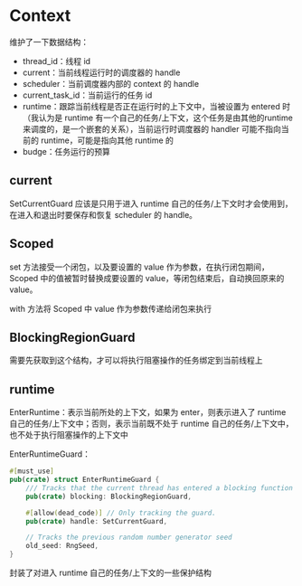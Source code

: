 # Context

维护了一下数据结构：

- thread_id：线程 id
- current：当前线程运行时的调度器的 handle
- scheduler：当前调度器内部的 context 的 handle
- current_task_id：当前运行的任务 id
- runtime：跟踪当前线程是否正在运行时的上下文中，当被设置为 entered 时（我认为是 runtime 有一个自己的任务/上下文，这个任务是由其他的runtime 来调度的，是一个嵌套的关系），当前运行时调度器的 handler 可能不指向当前的 runtime，可能是指向其他 runtime 的
- budge：任务运行的预算

## current

SetCurrentGuard 应该是只用于进入 runtime 自己的任务/上下文时才会使用到，在进入和退出时要保存和恢复 scheduler 的 handle。

## Scoped

set 方法接受一个闭包，以及要设置的 value 作为参数，在执行闭包期间，Scoped 中的值被暂时替换成要设置的 value，等闭包结束后，自动换回原来的 value。

with 方法将 Scoped 中 value 作为参数传递给闭包来执行

## BlockingRegionGuard

需要先获取到这个结构，才可以将执行阻塞操作的任务绑定到当前线程上

## runtime

EnterRuntime：表示当前所处的上下文，如果为 enter，则表示进入了 runtime 自己的任务/上下文中；否则，表示当前既不处于 runtime 自己的任务/上下文中，也不处于执行阻塞操作的上下文中

EnterRuntimeGuard：

```rust
#[must_use]
pub(crate) struct EnterRuntimeGuard {
    /// Tracks that the current thread has entered a blocking function call.
    pub(crate) blocking: BlockingRegionGuard,

    #[allow(dead_code)] // Only tracking the guard.
    pub(crate) handle: SetCurrentGuard,

    // Tracks the previous random number generator seed
    old_seed: RngSeed,
}
```

封装了对进入 runtime 自己的任务/上下文的一些保护结构

